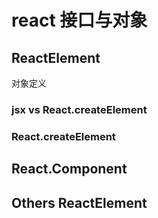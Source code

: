 # react 接口与对象

## ReactElement

对象定义

### jsx vs React.createElement

### React.createElement

## React.Component

## Others ReactElement

